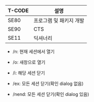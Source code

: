 | T-CODE | 설명 |
|---|---|
| SE80 | 프로그램 및 패키지 개발 |
| SE90 | CTS |
| SE11 | 딕셔너리 |

* /n: 현재 세션에서 열기
* /o: 새창으로 열기
* /i: 해당 세션 닫기

* /ex: 모든 세션 닫기(확인 dialog 없음)
* /nend: 모든 세션 닫기(확인 dialog 있음)
